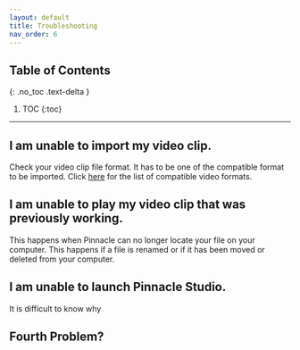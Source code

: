 ```yaml
---
layout: default
title: Troubleshooting
nav_order: 6
---
```

## Table of Contents
{: .no_toc .text-delta }

1. TOC
{:toc}

---

## I am unable to import my video clip.

Check your video clip file format. It has to be one of the compatible format to be imported. Click
<a href="https://shihkster1015.github.io/Em-Kevin-Pinnacle-Studio/#supported-video-files" target="_blank">here</a> 
for the list of compatible video formats.

## I am unable to play my video clip that was previously working. 

This happens when Pinnacle can no longer locate your file on your computer. This happens if a file is renamed or if it 
has been moved or deleted from your computer. 

## I am unable to launch Pinnacle Studio. 

It is difficult to know why 

## Fourth Problem?